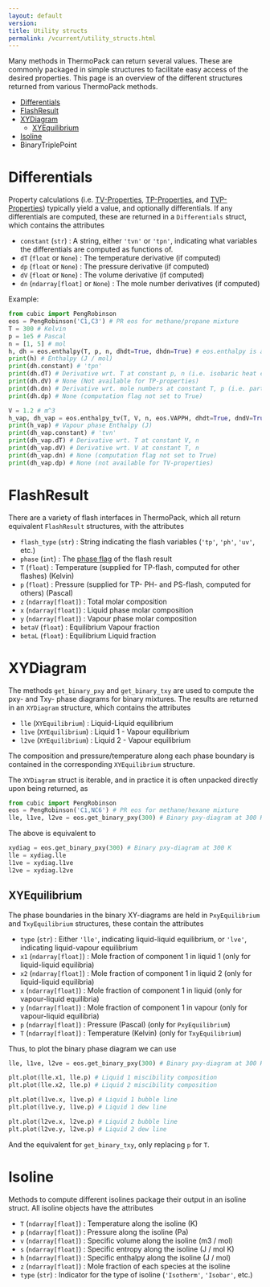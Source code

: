 ```yaml
---
layout: default
version: 
title: Utility structs
permalink: /vcurrent/utility_structs.html
---
```


Many methods in ThermoPack can return several values. These are commonly packaged in simple structures to facilitate
easy access of the desired properties. This page is an overview of the different structures returned from various ThermoPack methods.

* [Differentials](#differentials)
* [FlashResult](#flashresult)
* [XYDiagram](#xydiagram)
  * [XYEquilibrium](#xyequilibrium)
* [Isoline](#isoline)
* BinaryTriplePoint

# Differentials
Property calculations (i.e. [TV-Properties](/thermopack/vcurrent/thermo_methods.html/#tv-property-interfaces), [TP-Properties](/thermopack/vcurrent/thermo_methods.html/#tv-property-interfaces),
and [TVP-Properties](/thermopack/vcurrent/thermo_methods.html/#tvp-property-interfaces)) typically yield a value, and optionally differentials. If any differentials are computed, these 
are returned in a `Differentials` struct, which contains the attributes

* `constant` (`str`) : A string, either `'tvn'` or `'tpn'`, indicating what variables the differentials are computed as functions of.
* `dT` (`float` or `None`) : The temperature derivative (if computed)
* `dp` (`float` or `None`) : The pressure derivative (if computed)
* `dV` (`float` or `None`) : The volume derivative (if computed)
* `dn` (`ndarray[float]` or `None`) : The mole number derivatives (if computed)

Example:
```python
from cubic import PengRobinson
eos = PengRobinson('C1,C3') # PR eos for methane/propane mixture
T = 300 # Kelvin
p = 1e5 # Pascal
n = [1, 5] # mol
h, dh = eos.enthalpy(T, p, n, dhdt=True, dhdn=True) # eos.enthalpy is a TP-property interface
print(h) # Enthalpy (J / mol)
print(dh.constant) # 'tpn'
print(dh.dT) # Derivative wrt. T at constant p, n (i.e. isobaric heat capacity)
print(dh.dV) # None (Not available for TP-properties)
print(dh.dn) # Derivative wrt. mole numbers at constant T, p (i.e. partial molar enthalpies)
print(dh.dp) # None (computation flag not set to True)

V = 1.2 # m^3
h_vap, dh_vap = eos.enthalpy_tv(T, V, n, eos.VAPPH, dhdt=True, dndV=True) # eos.enthalpy_tv is a TV-property interface
print(h_vap) # Vapour phase Enthalpy (J)
print(dh_vap.constant) # 'tvn'
print(dh_vap.dT) # Derivative wrt. T at constant V, n
print(dh_vap.dV) # Derivative wrt. V at constant T, n
print(dh_vap.dn) # None (computation flag not set to True)
print(dh_vap.dp) # None (not available for TV-properties)
```

# FlashResult

There are a variety of flash interfaces in ThermoPack, which all return equivalent `FlashResult` structures, with the attributes

* `flash_type` (`str`) : String indicating the flash variables (`'tp'`, `'ph'`, `'uv'`, etc.)
* `phase` (`int`) : The [phase flag](/thermopack/vcurrent/phase_flags.html) of the flash result
* `T` (`float`) : Temperature (supplied for TP-flash, computed for other flashes) (Kelvin)
* `p` (`float`) : Pressure (supplied for TP- PH- and PS-flash, computed for others) (Pascal)
* `z` (`ndarray[float]`) : Total molar composition
* `x` (`ndarray[float]`) : Liquid phase molar composition
* `y` (`ndarray[float]`) : Vapour phase molar composition
* `betaV` (`float`) : Equilibrium Vapour fraction
* `betaL` (`float`) : Equilibrium Liquid fraction

# XYDiagram

The methods `get_binary_pxy` and `get_binary_txy` are used to compute the pxy- and Txy- phase diagrams for binary mixtures. The results are returned in
an `XYDiagram` structure, which contains the attributes

* `lle` (`XYEquilibrium`) : Liquid-Liquid equilibrium 
* `l1ve` (`XYEquilibrium`) : Liquid 1 - Vapour equilibrium 
* `l2ve` (`XYEquilibrium`) : Liquid 2 - Vapour equilibrium

The composition and pressure/temperature along each phase boundary is contained in the corresponding `XYEquilibrium` structure.

The `XYDiagram` struct is iterable, and in practice it is often unpacked directly upon being returned, as
```python
from cubic import PengRobinson
eos = PengRobinson('C1,NC6') # PR eos for methane/hexane mixture
lle, l1ve, l2ve = eos.get_binary_pxy(300) # Binary pxy-diagram at 300 K
```

The above is equivalent to

```python
xydiag = eos.get_binary_pxy(300) # Binary pxy-diagram at 300 K
lle = xydiag.lle
l1ve = xydiag.l1ve
l2ve = xydiag.l2ve
```

## XYEquilibrium

The phase boundaries in the binary XY-diagrams are held in `PxyEquilibrium` and `TxyEquilibrium` structures, these contain the attributes

* `type` (`str`) : Either `'lle'`, indicating liquid-liquid equilibrium, or `'lve'`, indicating liquid-vapour equilibrium
* `x1` (`ndarray[float]`) : Mole fraction of component 1 in liquid 1 (only for liquid-liquid equilibria)
* `x2` (`ndarray[float]`) : Mole fraction of component 1 in liquid 2 (only for liquid-liquid equilibria)
* `x` (`ndarray[float]`) : Mole fraction of component 1 in liquid (only for vapour-liquid equilibria)
* `y` (`ndarray[float]`) : Mole fraction of component 1 in vapour (only for vapour-liquid equilibria)
* `p` (`ndarray[float]`) : Pressure (Pascal) (only for `PxyEquilibrium`)
* `T` (`ndarray[float]`) : Temperature (Kelvin) (only for `TxyEquilibrium`)

Thus, to plot the binary phase diagram we can use

```python
lle, l1ve, l2ve = eos.get_binary_pxy(300) # Binary pxy-diagram at 300 K

plt.plot(lle.x1, lle.p) # Liquid 1 miscibility composition
plt.plot(lle.x2, lle.p) # Liquid 2 miscibility composition

plt.plot(l1ve.x, l1ve.p) # Liquid 1 bubble line
plt.plot(l1ve.y, l1ve.p) # Liquid 1 dew line

plt.plot(l2ve.x, l2ve.p) # Liquid 2 bubble line
plt.plot(l2ve.y, l2ve.p) # Liquid 2 dew line
```

And the equivalent for `get_binary_txy`, only replacing `p` for `T`.

# Isoline
Methods to compute different isolines package their output in an isoline struct. All isoline objects have the attributes
* `T` (`ndarray[float]`) : Temperature along the isoline (K)
* `p` (`ndarray[float]`) : Pressure along the isoline (Pa)
* `v` (`ndarray[float]`) : Specific volume along the isoline (m3 / mol)
* `s` (`ndarray[float]`) : Specific entropy along the isoline (J / mol K)
* `h` (`ndarray[float]`) : Specific enthalpy along the isoline (J / mol)
* `z` (`ndarray[float]`) : Mole fraction of each species at the isoline
* `type` (`str`) : Indicator for the type of isoline (`'Isotherm'`, `'Isobar'`, etc.)